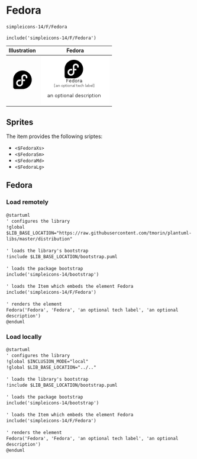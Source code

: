# Fedora


```text
simpleicons-14/F/Fedora
```

```text
include('simpleicons-14/F/Fedora')
```



| Illustration | Fedora |
| :---: | :---: |
| ![illustration for Illustration](../../simpleicons-14/F/Fedora.png) | ![illustration for Fedora](../../simpleicons-14/F/Fedora.Local.png) |



## Sprites
The item provides the following sriptes:

- `<$FedoraXs>`
- `<$FedoraSm>`
- `<$FedoraMd>`
- `<$FedoraLg>`





## Fedora

### Load remotely
```plantuml
@startuml
' configures the library
!global $LIB_BASE_LOCATION="https://raw.githubusercontent.com/tmorin/plantuml-libs/master/distribution"

' loads the library's bootstrap
!include $LIB_BASE_LOCATION/bootstrap.puml

' loads the package bootstrap
include('simpleicons-14/bootstrap')

' loads the Item which embeds the element Fedora
include('simpleicons-14/F/Fedora')

' renders the element
Fedora('Fedora', 'Fedora', 'an optional tech label', 'an optional description')
@enduml
```

### Load locally
```plantuml
@startuml
' configures the library
!global $INCLUSION_MODE="local"
!global $LIB_BASE_LOCATION="../.."

' loads the library's bootstrap
!include $LIB_BASE_LOCATION/bootstrap.puml

' loads the package bootstrap
include('simpleicons-14/bootstrap')

' loads the Item which embeds the element Fedora
include('simpleicons-14/F/Fedora')

' renders the element
Fedora('Fedora', 'Fedora', 'an optional tech label', 'an optional description')
@enduml
```

